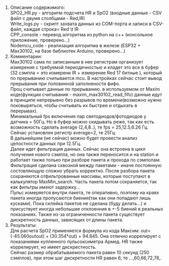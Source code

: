 1) Описание содержимого:  
    SPO2_HR.py - алгоритм подсчета HR и SpO2 (входные данные - CSV файл с двумя столбцами - Red,IR)  
    Write_logs.py - скрипт захвата данных из COM-порта и записи в CSV-файл, каждая строка= Red \t IR  
    CPP_console - перевод алгоритма из python на с++ (консольное приложение, проверено...)  
    Nodemcu_code - реализация алгоритма в железе (ESP32 + Max30102, на базе библиотек Arduino, проверено...)  
2) Комментарии:  
Max30102 сама по записанным в нее регистрам организует измерения с требуемой периодичностью и кладет это все в буфер (32 сэмпла = это измерени IR + измерение Red 17 битные ), который по прерыванию считывается mcu. В настройках сейчас стоит вывод прерывания при половинной заполнености фифо.  
Проц считывает данные по прерыванию. в используемом от Маxim коде(функции считывания - maxim_max30102_read_fifo) данные идут в принципе непрерывно без разрывов по времени(возможно нужно поковыряться, чтобы считывать их быстрее и отдыхать в перерывах).  
Минимальный fps включения пар светодиодов/фотодиодов у датчика = 50Гц. Но в буфер можно скидывать реже, так как есть возможность сделать average (2,4,8..), те fps = 25,12.5,6.26 Гц. Сейчас установлен регистр average=2, те 25Гц.  
В дальнейшем (не сейчас) можно будет провести анализ целостности данных при 12.5Гц.  
Далее идет фильтрация данных. Сейчас она встроена в цикл получения нового сэмпла, но она также переносится и на station и работает также только при разборе пакета и прохода по сэмполам. Фильтрация сделана сквозной между пакетами - иначе постоянную состовляющую сложно убрать корректно. После разбора пакета сохраняются отфильтрованные массивы, которые поступают в калькулятор MaxMin_search. Часть пакета потом сохраняется, так как фильтры имеют задержку...  
Пульс измеряется внутри пакета, те оперативно, поэтому на краях пакета иногда пропусаются биения(так как они попадают лишь кусками). Пока склейка пакетов не сделана (буду делать...) и присуствует иногда небольшие отклоенния в +-5 биений в реальных показаниях. Также из-за ограниченности пакета существует дискретность данных, зависящих от длины пакета. 
3) Результаты:  
Для расчета SpO2 применяется формула из кода Максим: out=(-45.060*out*out) + (30.354*out) + 94.845. Она отлично коррелирует с показаниями купленного пульсоксиметра Армед. HR также коррелирует, но имеет дискрестность.  
Сейчас размер обрабатываемого пакета равен 10 секунд (250 сэмплов), при этом шаг дискретности HR равен 6, те ...,60,66,72,78,.  

